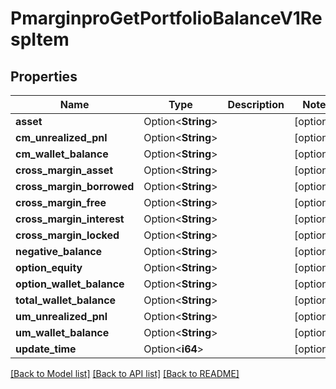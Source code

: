 # PmarginproGetPortfolioBalanceV1RespItem

## Properties

Name | Type | Description | Notes
------------ | ------------- | ------------- | -------------
**asset** | Option<**String**> |  | [optional]
**cm_unrealized_pnl** | Option<**String**> |  | [optional]
**cm_wallet_balance** | Option<**String**> |  | [optional]
**cross_margin_asset** | Option<**String**> |  | [optional]
**cross_margin_borrowed** | Option<**String**> |  | [optional]
**cross_margin_free** | Option<**String**> |  | [optional]
**cross_margin_interest** | Option<**String**> |  | [optional]
**cross_margin_locked** | Option<**String**> |  | [optional]
**negative_balance** | Option<**String**> |  | [optional]
**option_equity** | Option<**String**> |  | [optional]
**option_wallet_balance** | Option<**String**> |  | [optional]
**total_wallet_balance** | Option<**String**> |  | [optional]
**um_unrealized_pnl** | Option<**String**> |  | [optional]
**um_wallet_balance** | Option<**String**> |  | [optional]
**update_time** | Option<**i64**> |  | [optional]

[[Back to Model list]](../README.md#documentation-for-models) [[Back to API list]](../README.md#documentation-for-api-endpoints) [[Back to README]](../README.md)


